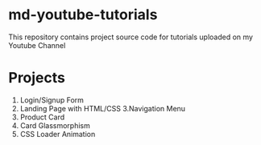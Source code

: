 # md-youtube-tutorials
This repository contains project source code for tutorials uploaded on my Youtube Channel
# Projects
1. Login/Signup Form
2. Landing Page with HTML/CSS
3.Navigation Menu
4. Product Card 
5. Card Glassmorphism
6. CSS Loader Animation
